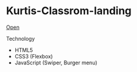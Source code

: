 # Kurtis-Classrom-landing

[Open](https://egorkrinich.github.io/Kurtis-Classrom-landing-page/)

Technology

- HTML5
- CSS3 (Flexbox)
- JavaScript (Swiper, Burger menu)
